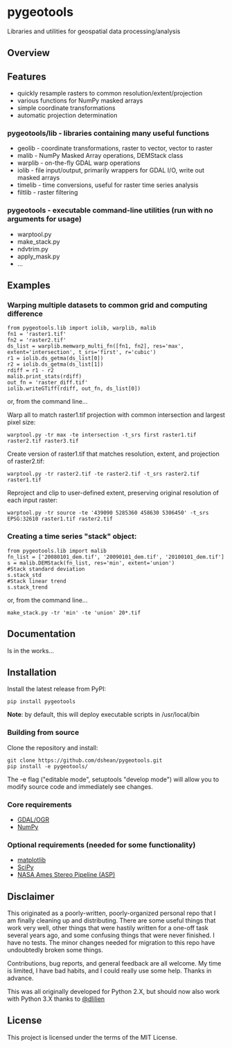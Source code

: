 # pygeotools
Libraries and utilities for geospatial data processing/analysis

## Overview

## Features
- quickly resample rasters to common resolution/extent/projection
- various functions for NumPy masked arrays
- simple coordinate transformations
- automatic projection determination

### pygeotools/lib - libraries containing many useful functions
- geolib - coordinate transformations, raster to vector, vector to raster
- malib - NumPy Masked Array operations, DEMStack class
- warplib - on-the-fly GDAL warp operations
- iolib - file input/output, primarily wrappers for GDAL I/O, write out masked arrays
- timelib - time conversions, useful for raster time series analysis
- filtlib - raster filtering 

### pygeotools - executable command-line utilities (run with no arguments for usage)
- warptool.py
- make_stack.py
- ndvtrim.py
- apply_mask.py
- ...

## Examples 

### Warping multiple datasets to common grid and computing difference
```
from pygeotools.lib import iolib, warplib, malib
fn1 = 'raster1.tif'
fn2 = 'raster2.tif'
ds_list = warplib.memwarp_multi_fn([fn1, fn2], res='max', extent='intersection', t_srs='first', r='cubic')
r1 = iolib.ds_getma(ds_list[0])
r2 = iolib.ds_getma(ds_list[1])
rdiff = r1 - r2
malib.print_stats(rdiff)
out_fn = 'raster_diff.tif'
iolib.writeGTiff(rdiff, out_fn, ds_list[0])
```
or, from the command line... 

Warp all to match raster1.tif projection with common intersection and largest pixel size:

`warptool.py -tr max -te intersection -t_srs first raster1.tif raster2.tif raster3.tif`

Create version of raster1.tif that matches resolution, extent, and projection of raster2.tif:

`warptool.py -tr raster2.tif -te raster2.tif -t_srs raster2.tif raster1.tif`

Reproject and clip to user-defined extent, preserving original resolution of each input raster:

`warptool.py -tr source -te '439090 5285360 458630 5306450' -t_srs EPSG:32610 raster1.tif raster2.tif`

### Creating a time series "stack" object:
```
from pygeotools.lib import malib
fn_list = ['20080101_dem.tif', '20090101_dem.tif', '20100101_dem.tif']
s = malib.DEMStack(fn_list, res='min', extent='union')
#Stack standard deviation
s.stack_std
#Stack linear trend
s.stack_trend
```
or, from the command line...

`make_stack.py -tr 'min' -te 'union' 20*.tif`

## Documentation

Is in the works...

## Installation

Install the latest release from PyPI:

    pip install pygeotools 

**Note**: by default, this will deploy executable scripts in /usr/local/bin

### Building from source

Clone the repository and install:

    git clone https://github.com/dshean/pygeotools.git
    pip install -e pygeotools/

The -e flag ("editable mode", setuptools "develop mode") will allow you to modify source code and immediately see changes.

### Core requirements 
- [GDAL/OGR](http://www.gdal.org/)
- [NumPy](http://www.numpy.org/)

### Optional requirements (needed for some functionality) 
- [matplotlib](http://matplotlib.org/)
- [SciPy](https://www.scipy.org/)
- [NASA Ames Stereo Pipeline (ASP)](https://ti.arc.nasa.gov/tech/asr/intelligent-robotics/ngt/stereo/)

## Disclaimer 

This originated as a poorly-written, poorly-organized personal repo that I am finally cleaning up and distributing.  There are some useful things that work very well, other things that were hastily written for a one-off task several years ago, and some confusing things that were never finished.  I have no tests.  The minor changes needed for migration to this repo have undoubtedly broken some things. 

Contributions, bug reports, and general feedback are all welcome.  My time is limited, I have bad habits, and I could really use some help.  Thanks in advance.

This was all originally developed for Python 2.X, but should now also work with Python 3.X thanks to [@dlilien](https://github.com/dlilien)

## License

This project is licensed under the terms of the MIT License.

